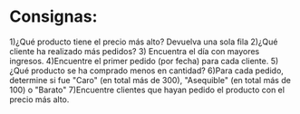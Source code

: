 # Consignas:

1)¿Qué producto tiene el precio más alto? Devuelva una sola fila
2)¿Qué cliente ha realizado más pedidos?
3) Encuentra el día con mayores ingresos.
4)Encuentre el primer pedido (por fecha) para cada cliente.
5)¿Qué producto se ha comprado menos en cantidad?
6)Para cada pedido, determine si fue "Caro" (en total más de 300), "Asequible" (en total más de 100) o "Barato"
7)Encuentre clientes que hayan pedido el producto con el precio más alto.

